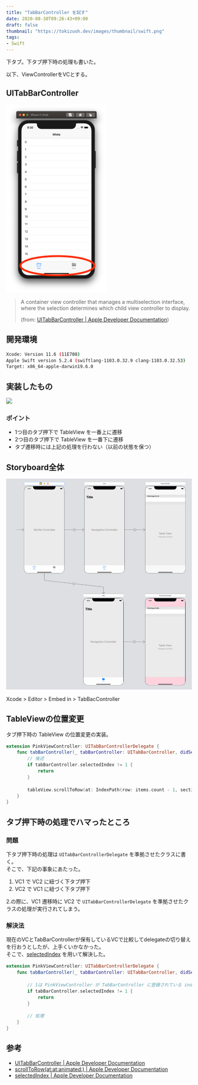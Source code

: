 ```yaml
---
title: "TabBarController を試す"
date: 2020-08-30T09:26:43+09:00
draft: false
thumbnail: "https://tokizuoh.dev/images/thumbnail/swift.png"
tags:
- Swift
---
```

  
下タブ。下タブ押下時の処理も書いた。  
<!--more-->  
  
以下、ViewControllerをVCとする。  
  
## UITabBarController  
  
![](./1.png)  
  
> A container view controller that manages a multiselection interface, where the selection determines which child view controller to display.  
>  
> (from: [UITabBarController | Apple Developer Documentation](https://developer.apple.com/documentation/uikit/uitabbarcontroller))  
  
## 開発環境  
  
```bash
Xcode: Version 11.6 (11E708)  
Apple Swift version 5.2.4 (swiftlang-1103.0.32.9 clang-1103.0.32.53)
Target: x86_64-apple-darwin19.6.0
```
  
## 実装したもの  
  
![](./g1.gif)  
  
### ポイント  
  
- 1つ目のタブ押下で TableView を一番上に遷移  
- 2つ目のタブ押下で TableView を一番下に遷移  
- タブ遷移時には上記の処理を行わない（以前の状態を保つ）  
  
## Storyboard全体  
  
![](./2.png)  
  
Xcode > Editor > Embed in > TabBacController  
  
## TableViewの位置変更  
  
タブ押下時の TableView の位置変更の実装。  
  
```swift
extension PinkViewController: UITabBarControllerDelegate {
    func tabBarController(_ tabBarController: UITabBarController, didSelect viewController: UIViewController) {
        // 後述
        if tabBarController.selectedIndex != 1 {
            return
        }
        
        tableView.scrollToRow(at: IndexPath(row: items.count - 1, section: 0), at: .bottom, animated: true)
    }
}
```
  
## タブ押下時の処理でハマったところ  
  
### 問題  
下タブ押下時の処理は `UITabBarControllerDelegate` を準拠させたクラスに書く。  
そこで、下記の事象にあたった。  
  
1. VC1 で VC2 に紐づく下タブ押下  
2. VC2 で VC1 に紐づく下タブ押下  
  
2.の際に、VC1 遷移時に VC2 で `UITabBarControllerDelegate` を準拠させたクラスの処理が実行されてしまう。  
  
### 解決法  
  
現在のVCとTabBarControllerが保有しているVCで比較してdelegateの切り替えを行おうとしたが、上手くいかなかった。  
そこで、[selectedIndex](https://developer.apple.com/documentation/uikit/uitabbarcontroller/1621171-selectedindex) を用いて解決した。  
  
```swift
extension PinkViewController: UITabBarControllerDelegate {
    func tabBarController(_ tabBarController: UITabBarController, didSelect viewController: UIViewController) {
        
        // 1は PinkViewController が TabBarController に登録されている index
        if tabBarController.selectedIndex != 1 {
            return
        }
        
        // 処理
    }
}
```
  
## 参考  
- [UITabBarController | Apple Developer Documentation](https://developer.apple.com/documentation/uikit/uitabbarcontroller)  
- [scrollToRow(at:at:animated:) | Apple Developer Documentation](https://developer.apple.com/documentation/uikit/uitableview/1614997-scrolltorow)  
- [selectedIndex | Apple Developer Documentation](https://developer.apple.com/documentation/uikit/uitabbarcontroller/1621171-selectedindex)  